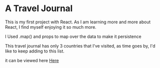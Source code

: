 # A Travel Journal

This is my first project with React. As I am learning more and more about React,
I find myself enjoying it so much more.

I Used .map() and props to map over the data to make it persistence

This travel journal has only 3 countries that I've visited, as time goes by,
I'd like to keep adding to this list.

it can be viewed here [Here](https://wondrous-medovik-8e9da6.netlify.app/)
